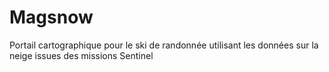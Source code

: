 # Magsnow
Portail cartographique pour le ski de randonnée utilisant les données sur la neige issues des missions Sentinel
